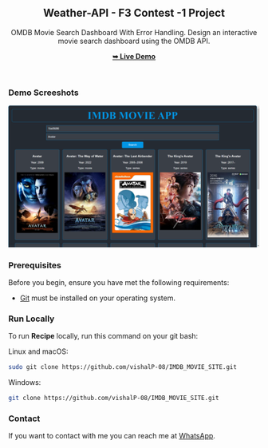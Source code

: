 <div align="center">
  <h2 align="center">Weather-API - F3 Contest -1 Project</h2>

 OMDB Movie Search Dashboard With Error Handling. Design an interactive movie search dashboard using the OMDB API.

  <a href="https://vishalp-08.github.io/IMDB_MOVIE_SITE/"><strong>➥ Live Demo</strong></a>

</div>

<br />

### Demo Screeshots

![Weather Desktop Demo](./Sample/img1.png "Desktop Demo")

### Prerequisites

Before you begin, ensure you have met the following requirements:

* [Git](https://git-scm.com/downloads "Download Git") must be installed on your operating system.

### Run Locally

To run **Recipe** locally, run this command on your git bash:

Linux and macOS:

```bash
sudo git clone https://github.com/vishalP-08/IMDB_MOVIE_SITE.git
```

Windows:

```bash
git clone https://github.com/vishalP-08/IMDB_MOVIE_SITE.git
```

### Contact

If you want to contact with me you can reach me at [WhatsApp](https://wa.me/917992199075).

